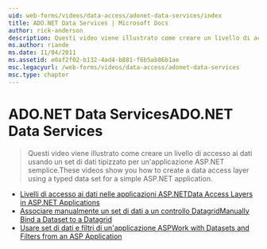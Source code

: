 ```yaml
---
uid: web-forms/videos/data-access/adonet-data-services/index
title: ADO.NET Data Services | Microsoft Docs
author: rick-anderson
description: Questi video viene illustrato come creare un livello di accesso ai dati usando un set di dati tipizzato per un'applicazione ASP.NET semplice.
ms.author: riande
ms.date: 11/04/2011
ms.assetid: e0af2f02-b132-4ad4-b881-f6b5ab86b1ae
msc.legacyurl: /web-forms/videos/data-access/adonet-data-services
msc.type: chapter
---
```

<a name="adonet-data-services"></a><span data-ttu-id="8b957-103">ADO.NET Data Services</span><span class="sxs-lookup"><span data-stu-id="8b957-103">ADO.NET Data Services</span></span>
====================
> <span data-ttu-id="8b957-104">Questi video viene illustrato come creare un livello di accesso ai dati usando un set di dati tipizzato per un'applicazione ASP.NET semplice.</span><span class="sxs-lookup"><span data-stu-id="8b957-104">These videos show you how to create a data access layer using a typed data set for a simple ASP.NET application.</span></span>


- [<span data-ttu-id="8b957-105">Livelli di accesso ai dati nelle applicazioni ASP.NET</span><span class="sxs-lookup"><span data-stu-id="8b957-105">Data Access Layers in ASP.NET Applications</span></span>](data-access-layers-in-aspnet-applications.md)
- [<span data-ttu-id="8b957-106">Associare manualmente un set di dati a un controllo Datagrid</span><span class="sxs-lookup"><span data-stu-id="8b957-106">Manually Bind a Dataset to a Datagrid</span></span>](how-to-manually-bind-a-dataset-to-a-datagrid.md)
- [<span data-ttu-id="8b957-107">Usare set di dati e filtri di un'applicazione ASP</span><span class="sxs-lookup"><span data-stu-id="8b957-107">Work with Datasets and Filters from an ASP Application</span></span>](how-to-work-with-datasets-and-filters-from-an-asp-application.md)

